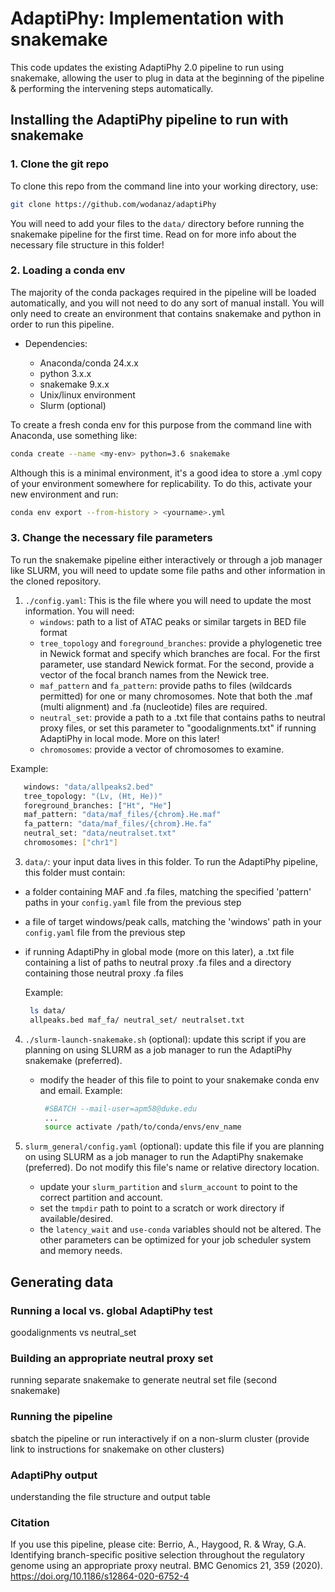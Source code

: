 # AdaptiPhy: Implementation with snakemake

This code updates the existing AdaptiPhy 2.0 pipeline to run using snakemake, allowing the user to plug in data at the beginning of the pipeline & performing the intervening steps automatically.

## Installing the AdaptiPhy pipeline to run with snakemake ##

### 1. Clone the git repo ###

To clone this repo from the command line into your working directory, use:

```bash
git clone https://github.com/wodanaz/adaptiPhy
```

You will need to add your files to the ```data/``` directory before running the snakemake pipeline for the first time. Read on for more info about the necessary file structure in this folder!

### 2. Loading a conda env ###
The majority of the conda packages required in the pipeline will be loaded automatically, and you will not need to do any sort of manual install. You will only need to create an environment that contains snakemake and python in order to run this pipeline.

* Dependencies:

  * Anaconda/conda 24.x.x
  * python 3.x.x
  * snakemake 9.x.x
  * Unix/linux environment
  * Slurm (optional)

To create a fresh conda env for this purpose from the command line with Anaconda, use something like:

```bash
conda create --name <my-env> python=3.6 snakemake
```

Although this is a minimal environment, it's a good idea to store a .yml copy of your environment somewhere for replicability. To do this, activate your new environment and run:

```bash
conda env export --from-history > <yourname>.yml
```

### 3. Change the necessary file parameters ###

To run the snakemake pipeline either interactively or through a job manager like SLURM, you will need to update some file paths and other information in the cloned repository.

1. ```./config.yaml```: This is the file where you will need to update the most information. You will need:
   * ```windows```: path to a list of ATAC peaks or similar targets in BED file format
   * ```tree_topology``` and ```foreground_branches```: provide a phylogenetic tree in Newick format and specify which branches are focal. For the first parameter, use standard Newick format. For the second, provide a vector of the focal branch names from the Newick tree.
   * ```maf_pattern``` and ```fa_pattern```: provide paths to files (wildcards permitted) for one or many chromosomes. Note that both the .maf (multi alignment) and .fa (nucleotide) files are required.
   * ```neutral_set```: provide a path to a .txt file that contains paths to neutral proxy files, or set this parameter to "goodalignments.txt" if running AdaptiPhy in local mode. More on this later!
   * ```chromosomes```: provide a vector of chromosomes to examine.
   
  Example:

   ```bash
      windows: "data/allpeaks2.bed"
      tree_topology: "(Lv, (Ht, He))"
      foreground_branches: ["Ht", "He"]
      maf_pattern: "data/maf_files/{chrom}.He.maf"
      fa_pattern: "data/maf_files/{chrom}.He.fa"
      neutral_set: "data/neutralset.txt"
      chromosomes: ["chr1"]
   ```
    
 3. ```data/```: your input data lives in this folder. To run the AdaptiPhy pipeline, this folder must contain:
   * a folder containing MAF and .fa files, matching the specified 'pattern' paths in your ```config.yaml``` file from the previous step
   * a file of target windows/peak calls, matching the 'windows' path in  your ```config.yaml``` file from the previous step
   * if running AdaptiPhy in global mode (more on this later), a .txt file containing a list of paths to neutral proxy .fa files and a directory containing those neutral proxy .fa files
   
     Example:
     ```bash
      ls data/
      allpeaks.bed maf_fa/ neutral_set/ neutralset.txt
     ```

 4. ```./slurm-launch-snakemake.sh``` (optional): update this script if you are planning on using SLURM as a job manager to run the AdaptiPhy snakemake (preferred).
    * modify the header of this file to point to your snakemake conda env and email. Example:

      ```bash
       #SBATCH --mail-user=apm58@duke.edu
       ...
       source activate /path/to/conda/envs/env_name
       ```
     
 4. ```slurm_general/config.yaml``` (optional): update this file if you are planning on using SLURM as a job manager to run the AdaptiPhy snakemake (preferred). Do not modify this file's name or relative directory location.
    * update your ```slurm_partition``` and ```slurm_account``` to point to the correct partition and account.
    * set the ```tmpdir``` path to point to a scratch or work directory if available/desired.
    * the ```latency_wait``` and ```use-conda``` variables should not be altered. The other parameters can be optimized for your job scheduler system and memory needs.


## Generating data ##

### Running a local vs. global AdaptiPhy test ###
goodalignments vs neutral_set

### Building an appropriate neutral proxy set ###
running separate snakemake to generate  neutral set file (second snakemake)

### Running the pipeline ###
sbatch the pipeline or run interactively if on a non-slurm cluster (provide link to instructions for snakemake on other clusters)

### AdaptiPhy output ###
understanding the file structure and output table

### Citation
If you use this pipeline, please cite:
Berrio, A., Haygood, R. & Wray, G.A. Identifying branch-specific positive selection throughout the regulatory genome using an appropriate proxy neutral. BMC Genomics 21, 359 (2020). https://doi.org/10.1186/s12864-020-6752-4
